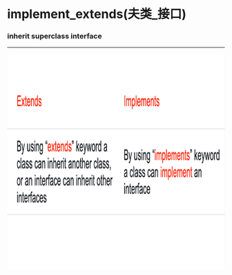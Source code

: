  # implement_extends(夫类_接口)
 ### inherit superclass    interface
 ---
 
 <p align="center">
  <img src="https://raw.githubusercontent.com/IDGAQ/Super_Cool_Notes/main/Screen%20Shot%202021-04-19%20at%209.40.54%20AM.png" width="900" height="500">
</p>
